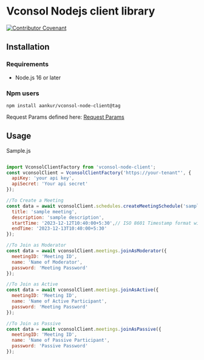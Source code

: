 # Vconsol Nodejs client library

[![Contributor Covenant](https://img.shields.io/badge/Contributor%20Covenant-2.1-4baaaa.svg)](CODE_OF_CONDUCT.md)

## Installation

### Requirements

- Node.js 16 or later

### Npm users

```
npm install aankur/vconsol-node-client@tag
```

Request Params defined here: [Request Params](https://github.com/aankur/vconsol-java-client/tree/master/src/main/java/com/techgentsia/param)

## Usage

Sample.js


```javascript

import VconsolClientFactory from 'vconsol-node-client';
const vconsolClient = VconsolClientFactory('https://your-tenant"', {
  apiKey: 'your api key',
  apiSecret: 'Your api secret'
});

//To Create a Meeting
const data = await vconsolClient.schedules.createMeetingSchedule('sample@example.com', {
  title: 'sample meeting',
  description: 'sample description',
  startTime: '2023-12-12T10:40:00+5:30',// ISO 8601 Timestamp format without seconds
  endTime: '2023-12-13T10:40:00+5:30'
});

//To Join as Moderator
const data = await vconsolClient.meetings.joinAsModerator({
  meetingID: 'Meeting ID',
  name: 'Name of Moderator',
  password: 'Meeting Password'
});

//To Join as Active
const data = await vconsolClient.meetings.joinAsActive({
  meetingID: 'Meeting ID',
  name: 'Name of Active Participant',
  password: 'Meeting Password'
});

//To Join as Passive
const data = await vconsolClient.meetings.joinAsPassive({
  meetingID: 'Meeting ID',
  name: 'Name of Passive Participant',
  password: 'Passive Password'
});

```
